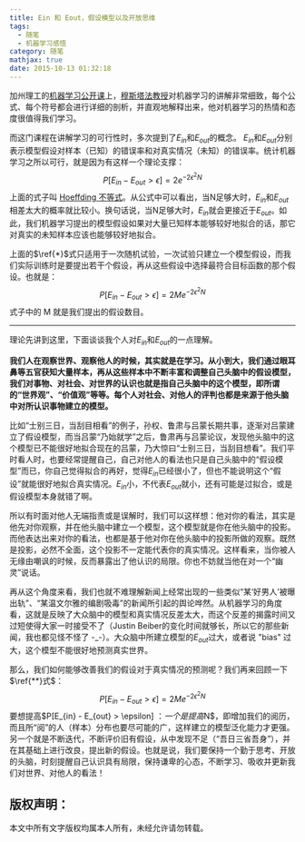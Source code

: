 ```yaml
---
title: Ein 和 Eout，假设模型以及开放思维
tags:
  - 随笔
  - 机器学习感悟
category: 随笔
mathjax: true
date: 2015-10-13 01:32:18
---
```



加州理工的[机器学习公开课](http://open.163.com/special/opencourse/learningfromdata.html)上，[穆斯塔法教授](https://work.caltech.edu)对机器学习的讲解非常细致，每个公式、每个符号都会进行详细的剖析，并直观地解释出来，他对机器学习的热情和态度很值得我们学习。

而这门课程在讲解学习的可行性时，多次提到了$E_{in}$和$E_{out}$的概念。 $E_{in}$和$E_{out}$分别表示模型假设对样本（已知）的错误率和对真实情况（未知）的错误率。统计机器学习之所以可行，就是因为有这样一个理论支撑：
$$P[E_{in} - E_{out} > \epsilon] = 2 e^{-2\epsilon^2 N} \tag{*}\label{*}$$
上面的式子叫 [Hoeffding 不等式](https://en.wikipedia.org/wiki/Hoeffding%27s_inequality)。从公式中可以看出，当N足够大时，$E_{in}$和$E_{out}$相差太大的概率就比较小。换句话说，当N足够大时，$E_{in}$就会更接近于$E_{out}$。如此，我们机器学习提出的模型假设如果对大量已知样本能够较好地拟合的话，那它对真实的未知样本应该也能够较好地拟合。

上面的$\ref{*}$式只适用于一次随机试验，一次试验只建立一个模型假设，而我们实际训练时是要提出若干个假设，再从这些假设中选择最符合目标函数的那个假设。也就是：
$$P[E_{in} - E_{out} > \epsilon] = 2 M e^{-2\epsilon^2 N} \tag{**}\label{**}$$
式子中的 M 就是我们提出的假设数目。

<!-- more -->
---

理论先讲到这里，下面谈谈我个人对$E_{in}$和$E_{out}$的一点理解。

**我们人在观察世界、观察他人的时候，其实就是在学习。从小到大，我们通过眼耳鼻等五官获知大量样本，再从这些样本中不断丰富和调整自己头脑中的假设模型，我们对事物、对社会、对世界的认识也就是指自己头脑中的这个模型，即所谓的“世界观”、“价值观”等等。每个人对社会、对他人的评判也都是来源于他头脑中对所认识事物建立的模型。**

比如“士别三日，当刮目相看”的例子，孙权、鲁肃与吕蒙长期共事，逐渐对吕蒙建立了假设模型，而当吕蒙“乃始就学”之后，鲁肃再与吕蒙论议，发现他头脑中的这个模型已不能很好地拟合现在的吕蒙，乃大惊曰“士别三日，当刮目想看”。我们平时看人时，也要经常提醒自己，自己对他人的看法也只是自己头脑中的“假设模型”而已，你自己觉得拟合的再好，觉得$E_{in}$已经很小了，但也不能说明这个“假设”就能很好地拟合真实情况。$E_{in}$小，不代表$E_{out}$就小，还有可能是过拟合，或是假设模型本身就错了啊。

所以有时面对他人无端指责或是误解时，我们可以这样想：他对你的看法，其实是他先对你观察，并在他头脑中建立一个模型，这个模型就是你在他头脑中的投影。而他表达出来对你的看法，也都是基于他对你在他头脑中的投影所做的观察。既然是投影，必然不全面，这个投影不一定能代表你的真实情况。这样看来，当你被人无缘由嘲讽的时候，反而暴露出了他认识的局限。你也不妨就当他在对一个“幽灵”说话。

再从这个角度来看，我们也就不难理解新闻上经常出现的一些类似“某‘好男人’被曝出轨”、“某温文尔雅的编剧吸毒”的新闻所引起的舆论哗然。从机器学习的角度看，这就是反映了大众脑中的模型和真实情况反差太大，而这个反差的揭露时间又过短使得大家一时接受不了（Justin Beiber的变化时间就够长，所以它的那些新闻，我也都见怪不怪了 -_-）。大众脑中所建立模型的$E_{out}$过大，或者说 "bias" 过大，这个模型不能很好地预测真实世界。

那么，我们如何能够改善我们的假设对于真实情况的预测呢？我们再来回顾一下$\ref{**}式$：
$$P[E_{in} - E_{out} > \epsilon] = 2 M e^{-2\epsilon^2 N}$$ 
要想提高$P[E_{in} - E_{out} > \epsilon] $：一个是提高$N$，即增加我们的阅历，而且所“阅”的人（样本）分布也要尽可能的广，这样建立的模型泛化能力才更强。另一个就是不断迭代，不断评价旧有假设，从中发现不足（“吾日三省吾身”），并在其基础上进行改良，提出新的假设。也就是说，我们要保持一个勤于思考、开放的头脑，时刻提醒自己认识具有局限，保持谦卑的心态，不断学习、吸收并更新我们对世界、对他人的看法！

版权声明：
---
本文中所有文字版权均属本人所有，未经允许请勿转载。
